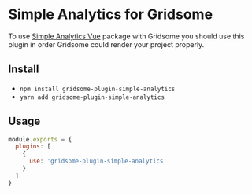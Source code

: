# Simple Analytics for Gridsome

To use [Simple Analytics Vue](https://www.npmjs.com/package/simple-analytics-vue) package with Gridsome you should use this plugin in order Gridsome could render your project properly.

## Install

- `npm install gridsome-plugin-simple-analytics`
- `yarn add gridsome-plugin-simple-analytics`

## Usage

```js
module.exports = {
  plugins: [
    {
      use: 'gridsome-plugin-simple-analytics'
    }
  ]
}
```
